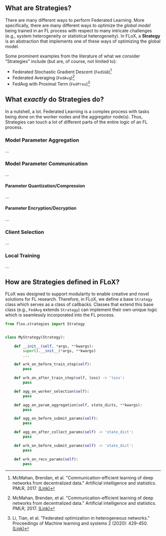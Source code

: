 ## What are Strategies?
There are many different ways to perform Federated Learning. More specifically, there are many different ways to optimize the _global model_ being trained in an FL process with respect to many intricate challenges (e.g., system heterogeneity or statistical heterogeneity). In FLoX, a **Strategy** is an abstraction that implements one of these ways of optimizing the global model.

Some prominent examples from the literature of what we consider "Strategies" include (but are, of course, not limited to):

* Federated Stochastic Gradient Descent (`FedSGD`)[^fedavg]
* Federated Averaging (`FedAvg`)[^fedavg]
* FedAvg with Proximal Term (`FedProx`)[^fedprox]

## What _exactly_ do Strategies do?
In a nutshell, a lot. Federated Learning is a complex process with tasks being done on the worker nodes and the aggregator node(s). Thus, Strategies can touch a lot of different parts of the entire logic of an FL process. 

### Model Parameter Aggregation
...

### Model Parameter Communication
...

#### Parameter Quantization/Compression
...

#### Parameter Encryption/Decryption
...

### Client Selection
...

### Local Training
...


## How are Strategies defined in FLoX?
FLoX was designed to support modularity to enable creative and novel solutions for FL research. Therefore, in FLoX, we define a base ``Strategy`` class which serves as a class of callbacks. Classes that extend this base class (e.g., `FedAvg` extends `Strategy`) can implement their own unique logic which is seamlessly incorporated into the FL process. 

```python
from flox.strategies import Strategy


class MyStrategy(Strategy):

    def __init__(self, *args, **kwargs):
        super().__init__(*args, **kwargs)
        ...

    def wrk_on_before_train_step(self):
        pass

    def wrk_on_after_train_step(self, loss) -> 'loss':
        pass

    def agg_on_worker_selection(self):
        pass

    def agg_on_param_aggregation(self, state_dicts, **kwargs):
        pass

    def agg_on_before_submit_params(self):
        pass

    def agg_on_after_collect_params(self) -> 'state_dict':
        pass

    def wrk_on_before_submit_params(self) -> 'state_dict':
        pass

    def wrk_on_recv_params(self):
        pass

```

[^fedavg]: McMahan, Brendan, et al. "Communication-efficient learning of deep networks from decentralized data." Artificial intelligence and statistics. PMLR, 2017. [(Link)](http://proceedings.mlr.press/v54/mcmahan17a/mcmahan17a.pdf)
[^fedprox]: Li, Tian, et al. "Federated optimization in heterogeneous networks." Proceedings of Machine learning and systems 2 (2020): 429-450. [(Link)](https://proceedings.mlsys.org/paper_files/paper/2020/file/1f5fe83998a09396ebe6477d9475ba0c-Paper.pdf)